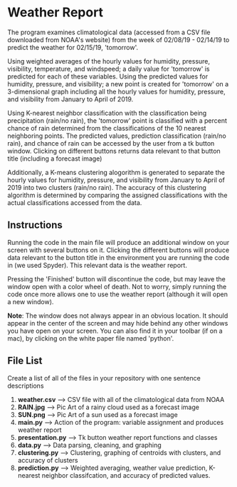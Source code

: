 # Weather Report 

  The program examines climatological data (accessed from a CSV file downloaded from NOAA's website) from the week of 02/08/19 - 02/14/19 to predict the weather for 02/15/19, 'tomorrow'. 
  
  Using weighted averages of the hourly values for humidity, pressure, visibility, temperature, and windspeed; a daily value for 'tomorrow' is predicted for each of these variables. Using the predicted values for humidity, pressure, and visibility; a new point is created for 'tomorrow' on a 3-dimensional graph including all the hourly values for humidity, pressure, and visibility from January to April of 2019. 
  
  Using K-nearest neighbor classification with the classification being precipitation (rain/no rain), the 'tomorrow' point is classified with a percent chance of rain determined from the classifications of the 10 nearest neighboring points. The predicted values, prediction classification (rain/no rain), and chance of rain can be accessed by the user from a tk button window. Clicking on different buttons returns data relevant to that button title (including a forecast image)
  
  Additionally, a K-means clustering alogorithm is generated to separate the hourly values for humidity, pressure, and visibility from January to April of 2019 into two clusters (rain/no rain). The accuracy of this clustering algorithm is determined by comparing the assigned classifications with the actual classifications accessed from the data. 

## Instructions

Running the code in the main file will produce an additional window on your screen with several buttons on it. Clicking the different buttons will produce data relevant to the button title in the environment you are running the code in (we used Spyder). This relevant data is the weather report. 

Pressing the 'Finished' button will discontinue the code, but may leave the window open with a color wheel of death. Not to worry, simply running the code once more allows one to use the weather report (although it will open a new window).

**Note**: The window does not always appear in an obvious location. It should appear in the center of the screen and may hide behind any other windows you have open on your screen. You can also find it in your toolbar (if on a mac), by clicking on the white paper file named 'python'. 

## File List

Create a list of all of the files in your repository with one sentence descriptions

1. **weather.csv**  -->  CSV file with all of the climatological data from NOAA
2. **RAIN.jpg**  -->  Pic Art of a rainy cloud used as a forecast image
3. **SUN.png**  -->  Pic Art of a sun used as a forecast image
4. **main.py**  -->  Action of the program: variable assignment and produces weather report
5. **presentation.py**  -->  Tk button weather report functions and classes
6. **data.py**  -->  Data parsing, cleaning, and graphing
7. **clustering.py**  -->  Clustering, graphing of centroids with clusters, and accuracy of clusters
8. **prediction.py**  -->  Weighted averaging, weather value prediction, K-nearest neighbor classifcation, and accuracy of predicted values. 


